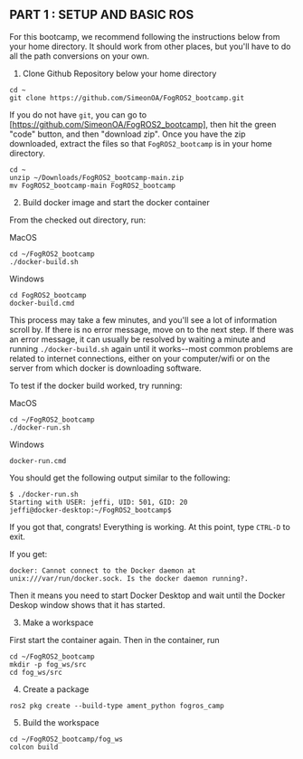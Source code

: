 ## PART 1 : SETUP AND BASIC ROS

For this bootcamp, we recommend following the instructions below from your home directory.  It should work from other places, but you'll have to do all the path conversions on your own.

1. Clone Github Repository below your home directory
```
cd ~
git clone https://github.com/SimeonOA/FogROS2_bootcamp.git
```

If you do not have `git`, you can go to [https://github.com/SimeonOA/FogROS2_bootcamp], then hit the green "code" button, and then "download zip".  Once you have the zip downloaded, extract the files so that `FogROS2_bootcamp` is in your home directory.
```
cd ~
unzip ~/Downloads/FogROS2_bootcamp-main.zip
mv FogROS2_bootcamp-main FogROS2_bootcamp
```


2. Build docker image and start the docker container

From the checked out directory, run:

MacOS
```
cd ~/FogROS2_bootcamp
./docker-build.sh
```

Windows
```
cd FogROS2_bootcamp
docker-build.cmd
```

This process may take a few minutes, and you'll see a lot of information scroll by.  If there is no error message, move on to the next step.  If there was an error message, it can usually be resolved by waiting a minute and running `./docker-build.sh` again until it works--most common problems are related to internet connections, either on your computer/wifi or on the server from which docker is downloading software.


To test if the docker build worked, try running:

MacOS
```
cd ~/FogROS2_bootcamp
./docker-run.sh
```

Windows
```
docker-run.cmd
```

You should get the following output similar to the following:
```
$ ./docker-run.sh 
Starting with USER: jeffi, UID: 501, GID: 20
jeffi@docker-desktop:~/FogROS2_bootcamp$ 
```
If you got that, congrats!  Everything is working.  At this point, type `CTRL-D` to exit.


If you get:
```
docker: Cannot connect to the Docker daemon at unix:///var/run/docker.sock. Is the docker daemon running?.
```
Then it means you need to start Docker Desktop and wait until the Docker Deskop window shows that it has started.


3. Make a workspace

First start the  container again. Then in the container, run
```
cd ~/FogROS2_bootcamp
mkdir -p fog_ws/src
cd fog_ws/src
```

4. Create a package
```
ros2 pkg create --build-type ament_python fogros_camp
```

5. Build the workspace
```
cd ~/FogROS2_bootcamp/fog_ws
colcon build
```
